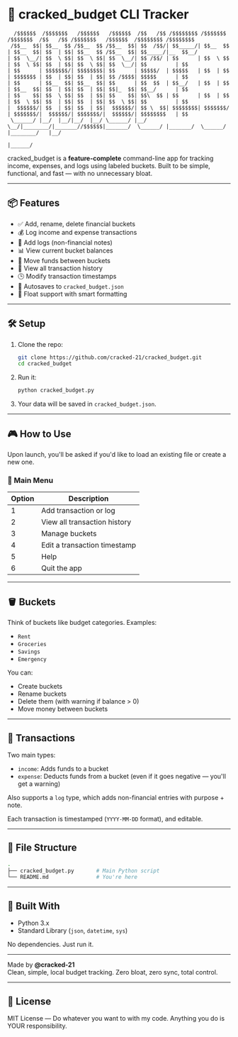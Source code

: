 # 💸 cracked_budget CLI Tracker

```
  /$$$$$$  /$$$$$$$   /$$$$$$   /$$$$$$  /$$   /$$ /$$$$$$$$ /$$$$$$$        /$$$$$$$  /$$   /$$ /$$$$$$$   /$$$$$$  /$$$$$$$$ /$$$$$$$$
 /$$__  $$| $$__  $$ /$$__  $$ /$$__  $$| $$  /$$/| $$_____/| $$__  $$      | $$__  $$| $$  | $$| $$__  $$ /$$__  $$| $$_____/|__  $$__/
| $$  \__/| $$  \ $$| $$  \ $$| $$  \__/| $$ /$$/ | $$      | $$  \ $$      | $$  \ $$| $$  | $$| $$  \ $$| $$  \__/| $$         | $$   
| $$      | $$$$$$$/| $$$$$$$$| $$      | $$$$$/  | $$$$$   | $$  | $$      | $$$$$$$ | $$  | $$| $$  | $$| $$ /$$$$| $$$$$      | $$   
| $$      | $$__  $$| $$__  $$| $$      | $$  $$  | $$__/   | $$  | $$      | $$__  $$| $$  | $$| $$  | $$| $$|_  $$| $$__/      | $$   
| $$    $$| $$  \ $$| $$  | $$| $$    $$| $$\  $$ | $$      | $$  | $$      | $$  \ $$| $$  | $$| $$  | $$| $$  \ $$| $$         | $$   
|  $$$$$$/| $$  | $$| $$  | $$|  $$$$$$/| $$ \  $$| $$$$$$$$| $$$$$$$/      | $$$$$$$/|  $$$$$$/| $$$$$$$/|  $$$$$$/| $$$$$$$$   | $$   
 \______/ |__/  |__/|__/  |__/ \______/ |__/  \__/|________/|_______//$$$$$$|_______/  \______/ |_______/  \______/ |________/   |__/   
                                                                    |______/                                                            
```

cracked_budget is a **feature-complete** command-line app for tracking income, expenses, and logs using labeled buckets. Built to be simple, functional, and fast — with no unnecessary bloat.

---

## 📦 Features

- ✅ Add, rename, delete financial buckets
- 💰 Log income and expense transactions
- 📝 Add logs (non-financial notes)
- 📊 View current bucket balances
- 🔁 Move funds between buckets
- 🧾 View all transaction history
- 🕒 Modify transaction timestamps
- 💾 Autosaves to `cracked_budget.json`
- 🔢 Float support with smart formatting

---

## 🛠️ Setup

1. Clone the repo:
   ```bash
   git clone https://github.com/cracked-21/cracked_budget.git
   cd cracked_budget
   ```

2. Run it:
   ```bash
   python cracked_budget.py
   ```

3. Your data will be saved in `cracked_budget.json`.

---

## 🎮 How to Use

Upon launch, you'll be asked if you'd like to load an existing file or create a new one.

### 🔹 Main Menu

| Option | Description                      |
|--------|----------------------------------|
| 1      | Add transaction or log           |
| 2      | View all transaction history     |
| 3      | Manage buckets                   |
| 4      | Edit a transaction timestamp     |
| 5      | Help                             |
| 6      | Quit the app                     |

---

## 🪣 Buckets

Think of buckets like budget categories. Examples:

- `Rent`
- `Groceries`
- `Savings`
- `Emergency`

You can:
- Create buckets
- Rename buckets
- Delete them (with warning if balance > 0)
- Move money between buckets

---

## 🧾 Transactions

Two main types:
- `income`: Adds funds to a bucket
- `expense`: Deducts funds from a bucket (even if it goes negative — you'll get a warning)

Also supports a `log` type, which adds non-financial entries with purpose + note.

Each transaction is timestamped (`YYYY-MM-DD` format), and editable.

---

## 📁 File Structure

```bash
.
├── cracked_budget.py       # Main Python script
└── README.md               # You're here
```

---

## 🧱 Built With

- Python 3.x
- Standard Library (`json`, `datetime`, `sys`)

No dependencies. Just run it.

---

Made by **@cracked-21**  
Clean, simple, local budget tracking. Zero bloat, zero sync, total control.

---

## 📄 License

MIT License — Do whatever you want to with my code. Anything you do is YOUR responsibility.
